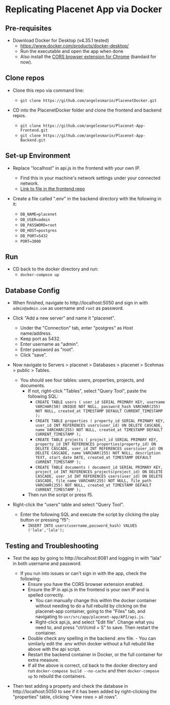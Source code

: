 # Replicating Placenet App via Docker

## Pre-requisites

- Download Docker for Desktop (v4.35.1 tested)
    - https://www.docker.com/products/docker-desktop/ 
    - Run the executable and open the app when done
    - Also install the [CORS browser extension for Chrome](https://chromewebstore.google.com/detail/cross-domain-cors/mjhpgnbimicffchbodmgfnemoghjakai) (bandaid for now).
 
## Clone repos

- Clone this repo via command line:
    - `git clone https://github.com/angelesmarin/PlacenetDocker.git`

- CD into the PlacenetDocker folder and clone the frontend and backend repos.
    - `git clone https://github.com/angelesmarin/Placenet-App-Frontend.git`
    - `git clone https://github.com/angelesmarin/Placenet-App-Backend.git`

## Set-up Environment

- Replace "localhost" in api.js in the frontend with your own IP.
    - Find this in your machine's network settings under your connected network.
    - [Link to file in the frontend repo](https://github.com/angelesmarin/Placenet-App-Frontend/blob/development/API/api.js)

- Create a file called ".env" in the backend directory with the following in it:
    - `DB_NAME=placenet`
    - `DB_USER=admin`
    - `DB_PASSWORD=root`
    - `DB_HOST=postgres`
    - `DB_PORT=5432`
    - `PORT=3000`

## Run 

- CD back to the docker directory and run:
    - `docker-compose up`

## Database Config

- When finished, navigate to http://localhost:5050 and sign in with `admin@admin.com` as username and `root` as password.

- Click "Add a new server" and name it "placenet".
    - Under the "Connection" tab, enter "postgres" as Host name/address.
    - Keep port as 5432.
    - Enter username as "admin".
    - Enter password as "root".
    - Click "save".

- Now navigate to Servers > placenet > Databases > placenet > Scehmas > public > Tables.
    - You should see four tables: users, properties, projects, and documents.
        - If not, right-click "Tables", select "Query Tool", paste the following SQL:
            - `CREATE TABLE users ( user_id SERIAL PRIMARY KEY, username VARCHAR(50) UNIQUE NOT NULL, password_hash VARCHAR(255) NOT NULL, created_at TIMESTAMP DEFAULT CURRENT_TIMESTAMP );`
            - `CREATE TABLE properties ( property_id SERIAL PRIMARY KEY, user_id INT REFERENCES users(user_id) ON DELETE CASCADE, name VARCHAR(255) NOT NULL, created_at TIMESTAMP DEFAULT CURRENT_TIMESTAMP );`
            - `CREATE TABLE projects ( project_id SERIAL PRIMARY KEY, property_id INT REFERENCES properties(property_id) ON DELETE CASCADE, user_id INT REFERENCES users(user_id) ON DELETE CASCADE, name VARCHAR(255) NOT NULL, description TEXT, start_date DATE, created_at TIMESTAMP DEFAULT CURRENT_TIMESTAMP );`
            - `CREATE TABLE documents ( document_id SERIAL PRIMARY KEY, project_id INT REFERENCES projects(project_id) ON DELETE CASCADE, user_id INT REFERENCES users(user_id) ON DELETE CASCADE, file_name VARCHAR(255) NOT NULL, file_path VARCHAR(255) NOT NULL, created_at TIMESTAMP DEFAULT CURRENT_TIMESTAMP );`
        - Then run the script or press f5.

- Right-click the "users" table and select "Query Tool".
    - Enter the following SQL and execute the script by clicking the play button or pressing "f5":
        - `INSERT INTO users(username,password_hash) VALUES ('lala','lala');`

## Testing and Troubleshooting

- Test the app by going to http://localhost:8081 and logging in with "lala" in both username and password.
    - If you run into issues or can't sign in with the app, check the following:
        - Ensure you have the CORS browser extension enabled.
        - Ensure the IP in api.js in the frontend is your own IP and is spelled correctly.
             - You can manually change this within the docker container without needing to do a full rebuild by clicking on the placenet-app container, going to the "Files" tab, and navigating to `usr/src/app/placenet-app/API/api.js`.
             - Right-click api.js, and select "Edit file". Change what you need to, and press "ctrl/cmd + S" to save. Then restart the container.
        - Double check any spelling in the backend .env file.
              - You can similarly edit the .env within docker without a full rebuild like above with the api script.
        - Restart the backend container in Docker, or the full container for extra measure.
        - If all the above is correct, cd back to the docker directory and run `docker-compose build --no-cache` and then `docker-compose up` to rebuild the containers.

- Then test adding a property and check the database in http://localhost:5050 to see if it has been added by right-clicking the "properties" table, clicking "view rows > all rows".
